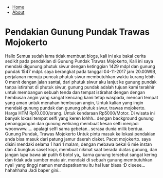 <html>
<body>
  <ul>
    <li><a href=&quot;/&quot;>Home</a></li>
    <li><a href=&quot;/about&quot;>About</a></li>
</ul>
  
<h1>Pendakian Gunung Pundak Trawas Mojokerto </h1>
<p>
  Hallo Semua sudah lama tidak membuat blogs, kali ini aku bakal cerita sedikit pada pendakian di Gunung Pundak Trawas Mojokerto, Kali ini saya mendaki digunung phutuk siwur dengan ketinggian 1429 mdpl dan gunung pundak 1547 mdpl. saya berangkat pada tanggal 04-11-2017 jam 20.00WIB, perjalanan menuju puncak phutuk siwur membutuhkan waktu kurang lebih 0 menit dengan jalan santai, dari phutuk siwur aku lanjut ke gunung pundak tanpa istirahat di phutuk siwur, gunung pundak adalah tujuan kami terakhir untuk membangun sebuah tenda dan tempat istirahat dengan dengan hembusan angin yang sangat kencang kami tetap waspada, mencari tempat yang aman untuk menahan hembusan angin, Untuk kalian yang ingin mendaki gunung pundak dan gunung phutuk siwur, trawas mojokerto. Harga HTM Rp10.000/orang. Untuk kendaraan Rp5000/Motor. Di wisata ini banyak lokasi tempat selfi yang keren lohhh.. dengan background gunung penanggungan dan gunung welirang membuat kesan selfi menjadi wooowww..... apalagi selfi sama gebetan.. serasa dunia milik berdua.
Gunung Pundak, Trawas Mojokerto
Untuk pintu masuk ke lokasi pendakian anda bisa masuk dari patung jamur daerah claket. Pacet mojokerto. saya disini mendaki selama 1 hari 1 malam, dengan mebawa bekal 6  mie instan dan 4 bungkus saset kopi, membuat nikmat saat berada diatas gunung, dan jangan lupa bawa air putih 6 botol ya,, karna gunung tersebut sangat kering dan tidak ada sumber mata air. mendaki di sebuah gunung membutuhkan nyali yang tinggi namun mendapatkanmu itu hal luar biasa :D cieeee... hahahhaha Jadi baper gini..
  </p>
</body>
</html>
